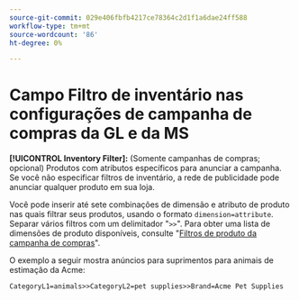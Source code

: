 ```yaml
---
source-git-commit: 029e406fbfb4217ce78364c2d1f1a6dae24ff588
workflow-type: tm+mt
source-wordcount: '86'
ht-degree: 0%

---
```

# Campo Filtro de inventário nas configurações de campanha de compras da GL e da MS

**[!UICONTROL Inventory Filter]:** (Somente campanhas de compras; opcional) Produtos com atributos específicos para anunciar a campanha. Se você não especificar filtros de inventário, a rede de publicidade pode anunciar qualquer produto em sua loja.

Você pode inserir até sete combinações de dimensão e atributo de produto nas quais filtrar seus produtos, usando o formato `dimension=attribute`. Separar vários filtros
com um delimitador &quot;`>>`&quot;. Para obter uma lista de dimensões de produto disponíveis, consulte &quot;[Filtros de produto da campanha de compras](/help/search-social-commerce/campaign-management/campaigns/shopping-campaign-product-filters.md)&quot;.

O exemplo a seguir mostra anúncios para suprimentos para animais de estimação da Acme:

`CategoryL1=animals>>CategoryL2=pet supplies>>Brand=Acme Pet Supplies`

